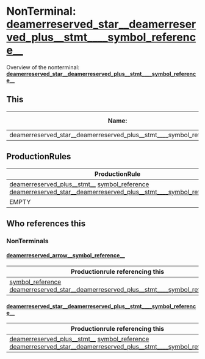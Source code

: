 # NonTerminal: **[deamerreserved_star__deamerreserved_plus__stmt____symbol_reference__](./deamerreserved_star__deamerreserved_plus__stmt____symbol_reference__.md)**

Overview of the nonterminal: **[deamerreserved_star__deamerreserved_plus__stmt____symbol_reference__](./deamerreserved_star__deamerreserved_plus__stmt____symbol_reference__.md)**



## This

| Name:                | Abstraction:    | Is Inlined |
| -------------------- | --------------- | ---------- |
| deamerreserved_star__deamerreserved_plus__stmt____symbol_reference__ | Standard | Yes |



## ProductionRules

| ProductionRule |
| ---- |
| [deamerreserved_plus__stmt__](./deamerreserved_plus__stmt__.md) [symbol_reference](./symbol_reference.md) [deamerreserved_star__deamerreserved_plus__stmt____symbol_reference__](./deamerreserved_star__deamerreserved_plus__stmt____symbol_reference__.md)  |
| EMPTY  |




## Who references this

### NonTerminals


#### [deamerreserved_arrow__symbol_reference__](./../Grammar/deamerreserved_arrow__symbol_reference__.md)

| Productionrule referencing this                      |
| ---------------------------------------------------- |
| [symbol_reference](./symbol_reference.md) [deamerreserved_star__deamerreserved_plus__stmt____symbol_reference__](./deamerreserved_star__deamerreserved_plus__stmt____symbol_reference__.md)  |


#### [deamerreserved_star__deamerreserved_plus__stmt____symbol_reference__](./../Grammar/deamerreserved_star__deamerreserved_plus__stmt____symbol_reference__.md)

| Productionrule referencing this                      |
| ---------------------------------------------------- |
| [deamerreserved_plus__stmt__](./deamerreserved_plus__stmt__.md) [symbol_reference](./symbol_reference.md) [deamerreserved_star__deamerreserved_plus__stmt____symbol_reference__](./deamerreserved_star__deamerreserved_plus__stmt____symbol_reference__.md)  |



